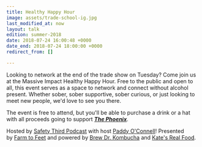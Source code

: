 ```yaml
---
title: Healthy Happy Hour
image: assets/trade-school-ig.jpg
last_modified_at: now
layout: talk
edition: summer-2018
date: 2018-07-24 16:00:48 +0000
date_end: 2018-07-24 18:00:00 +0000
redirect_from: []

---
```

Looking to network at the end of the trade show on Tuesday? Come join us at the Massive Impact Healthy Happy Hour. Free to the public and open to all, this event serves as a space to network and connect without alcohol present. Whether sober, sober supportive, sober curious, or just looking to meet new people, we'd love to see you there.

The event is free to attend, but you'll be able to purchase a drink or a hat with all proceeds going to support [**_The Phoenix_**](https://www.facebook.com/thephoenixnational/).

Hosted by [Safety Third Podcast](https://www.facebook.com/safetythirdpodcast/) with host [Paddy O'Connell](https://www.facebook.com/paddy.oconnell.986)! Presented by [Farm to Feet](https://www.facebook.com/FarmtoFeet/) and powered by [Brew Dr. Kombucha](https://www.facebook.com/brewdrkombucha/) and [Kate's Real Food](https://www.facebook.com/KatesRealFood/).